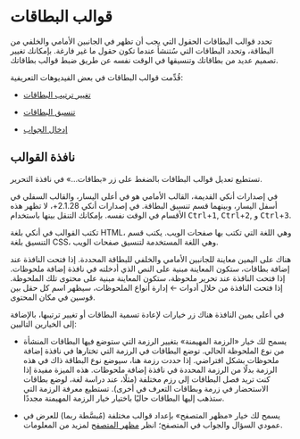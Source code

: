 ﻿# قوالب البطاقات

تحدد قوالب البطاقات الحقول التي يجب أن تظهر في الجانبين الأمامي والخلفي
من البطاقة، وتحدد البطاقات التي سُتنشأ عندما تكون حقول ما غير فارغة.
بإمكانك تغيير تصميم عديد من بطاقاتك وتنسيقها في الوقت نفسه عن طريق ضبط
قوالب بطاقاتك.

قُدِّمت قوالب البطاقات في بعض الفيديوهات التعريفية:

- [تغيير ترتيب البطاقات](http://www.youtube.com/watch?v=DnbKwHEQ1mA&yt:cc=on)

- [تنسيق البطاقات](http://www.youtube.com/watch?v=F1j1Zx0mXME&yt:cc=on)

- [إدخال الجواب](http://www.youtube.com/watch?v=5tYObQ3ocrw&yt:cc=on)

## نافذة القوالب

تستطيع تعديل قوالب البطاقات بالضغط على زر «بطاقات...» في نافذة التحرير.

في إصدارات أنكي القديمة، القالب الأمامي هو في أعلى اليسار، والقالب السفلي في أسفل اليسار،
وبينهما قسم تنسيق البطاقة.
في إصدارات أنكي 2.1.28+، لا تظهر هذه الأقسام في الوقت نفسه. بإمكانك التنقل
بينها باستخدام <kbd>Ctrl</kbd>+<kbd>1</kbd>, <kbd>Ctrl</kbd>+<kbd>2</kbd>, و <kbd>Ctrl</kbd>+<kbd>3</kbd>.

تكتب القوالب في أنكي بلغة HTML، وهي اللغة التي تكتب بها صفحات الويب.
يكتب قسم التنسيق بلغة CSS، وهي اللغة المستخدمة لتنسيق صفحات الويب.

هناك على اليمين معاينة للجانبين الأمامي والخلفي للبطاقة المحددة. إذا فتحت
النافذة عند إضافة بطاقات، ستكون المعاينة مبنية على النص الذي أدخلته في نافذة
إضافة ملحوظات. إذا فتحت النافذة عند تحرير ملحوظة، ستكون المعاينة مبنية على
محتوى تلك الملحوظة. إذا فتحت النافذة من خلال أدوات ← إدارة أنواع الملحوظات،
سيظهر اسم كل حقل بين قوسين في مكان المحتوى.

في أعلى يمين النافذة هناك زر خيارات لإعادة تسمية البطاقات أو تغيير ترتيبها،
بالإضافة إلى الخيارين التاليين:

- يسمح لك خيار «الرزمة المهيمنة» بتغيير الرزمة التي ستوضع فيها البطاقات
     المنشأة من نوع الملحوظة الحالي. توضع البطاقات في الرزمة التي تختارها في
     نافذة إضافة ملحوظات بشكل افتراضي. إذا حددت رزمة هنا، سيوضع نوع البطاقة ذاك
     في هذه الرزمة بدلًا من الرزمة المحددة في نافذة إضافة ملحوظات. هذه الميزة
     مفيدة إذا كنت تريد فصل البطاقات إلى رزم مختلفة (مثلًا، عند دراسة لغة،
     لوضع بطاقات الاستحضار في زرمة وبطاقات التعرف في أخرى). تستطيع معرفة
     الرزمة التي ستذهب إليها البطاقات حاليًا باختيار خيار الرزمة المهيمنة مجددًا.

- يسمح لك خيار «مظهر المتصفح» بإعداد قوالب مختلفة (مُبسَّطة ربما) للعرض
     في عمودي السؤال والجواب في المتصفح؛ انظر
     [مظهر المتصفح](templates/styling.md#مظهر-المتصفح)
     لمزيد من المعلومات.
